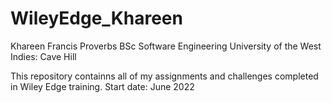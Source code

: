 # WileyEdge_Khareen
Khareen Francis Proverbs
BSc Software Engineering
University of the West Indies: Cave Hill


This repository containns all of my assignments and challenges completed in Wiley Edge training. 
Start date: June 2022
